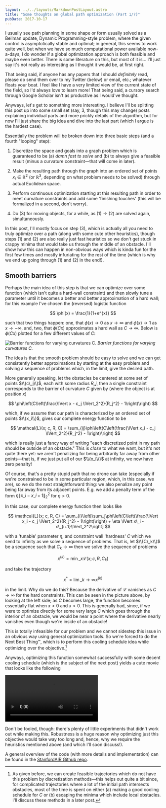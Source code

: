 ```yaml
---
layout: ../../layouts/MarkdownPostLayout.astro
title: "Some thoughts on global path optimization (Part 1/?)"
pubDate: 2017-10-17
---
```


I usually see path planning in some shape or form usually solved as a Bellman update, Dynamic Programming-style problem, where the given control is asymptotically stable and optimal; in general, this seems to work quite well, but when we have so much computational power available now-a-days, I do wonder if a global optimization approach is both feasible and maybe even better. There is some literature on this, but most of it is... I'll just say it's not really as interesting as I thought it would be, at first right.

That being said, if anyone has any papers that I should *definitely* read, please do send them over to my Twitter (below) or email, etc.; whatever floats your boat. I feel like I have a very limited view of the current state of the field, so I'd always love to learn more! That being said, a cursory search through Google Scholar isn't as productive as I would've thought.

Anyways, let's get to something more interesting. I believe I'll be splitting this post up into some small set (say, 3, though this may change) posts explaining individual parts and more prickly details of the algorithm, but for now I'll just share the big idea and dive into the last part (which I argue is the hardest case).

Essentially the problem will be broken down into three basic steps (and a fourth "looping" step):

1. Discretize the space and goals into a graph problem which is guaranteed to be (a) *damn fast to solve* and (b) to always give a feasible result (minus a curvature constraint—that will come in later).

2. Make the resulting path through the graph into an ordered set of points $x_i \in \mathbb{R}^2$ (or $\mathbb{R}^3$, depending on what problem needs to be solved) through actual Euclidean space.

3. Perform continuous optimization starting at this resulting path in order to meet curvature constraints and add some 'finishing touches' (this will be formalized in a second, don't worry).

4. Do $(3)$ for moving objects, for a while, as $(1) \to (2)$ are solved again, simultaneously.

In this post, I'll mostly focus on step $(3)$, which is actually all you need to truly optimize over a path (along with some cute other heuristics), though steps $(1)$ and $(2)$ are also really just fast heuristics so we don't get stuck in crappy minima that would take us through the middle of an obstacle. I'll show how this can happen in non-obvious ways which is kinda fun for the first few times and mostly infuriating for the rest of the time (which is why we end up going through $(1)$ and $(2)$ in the end!).

## Smooth barriers

Perhaps the main idea of this step is that we can optimize over some function (which isn't quite a hard-wall constraint) and then slowly tune a parameter until it becomes a better and better approximation of a hard wall; for this example I've chosen the (reversed) logistic function

$$
\phi(x) = \frac{1}{1+e^{x}}
$$

such that two things happen: one, that $\phi(x) \to 0$ as $x\to \infty$ and $\phi(x) \to 1$ as $x\to -\infty$, and, two, that $\phi(Cx)$ approximates a hard wall as $C\to \infty$. Below is $\phi(Cx)$ plotted for a few different values of $C$:

![Barrier functions for varying curvatures $C$.](/images/path-optimization-1/phi_curvature.png)
*Barrier functions for varying curvatures $C$.*

The idea is that the smooth problem should be easy to solve and we can get consistently better approximations by starting at the easy problem and solving a sequence of problems which, in the limit, give the desired path.

More generally speaking, let the obstacles be centered at some set of points $\\{c\_j\\}$, each with some radius $R\_j$, then a single constraint corresponds to the barrier of curvature $C$ given by (where the object is at position $x$)

$$
\phi\left(C\left(\frac{\lVert x - c_j \lVert_2^2}{R_j^2} - 1\right)\right)
$$

which, if we assume that our path is characterized by an ordered set of points $\\{x_i\\}$, gives our complete energy function to be

$$
\mathcal{L}(x; c, R, C) = \sum_{ij}\phi\left(C\left(\frac{\lVert x_i - c_j \lVert_2^2}{R_j^2} - 1\right)\right)
$$

which is really just a fancy way of writing "each discretized point in my path should be outside of an obstacle." This is *close* to what we want, but it's not quite there yet: we aren't penalizing for being arbitrarily far away from other points—that is, if we just put all of our $\\{x_i\\}$ at infinity, we now have zero penalty!

Of course, that's a pretty stupid path that no drone can take (especially if we're constrained to be in some particular region, which, in this case, we are), so we do the next straightforward thing: we also penalize any point being far away from its adjacent points. E.g. we add a penalty term of the form $\eta\lVert x\_i - x\_{i+1}\lVert_2^2$ for $\eta>0$. 

In this case, our complete energy function then looks like

$$
\mathcal{L}(x; c, R, C) = \sum_{i}\left[\sum_j\phi\left(C\left(\frac{\lVert x_i - c_j \lVert_2^2}{R_j^2} - 1\right)\right) + \eta \lVert x\_i - x\_{i+1}\lVert_2^2\right]
$$

with a 'tunable' parameter $\eta$, and constraint wall 'hardness' $C$ which we send to infinity as we solve a sequence of problems. That is, let $\\{C\_k\\}$ be a sequence such that $C_k\to \infty$ then we solve the sequence of problems

$$
x^{(k)} = \min\_x\mathcal{L}(x; c, R, C_k) 
$$

and take the trajectory

$$
x^* = \lim\_{k\to\infty} x^{(k)}
$$

in the limit. Why do we do this? Because the derivative of $\mathcal{L}$ vanishes as $C\to\infty$ for the hard constraints. This can be seen in the picture above, by looking at the left side; as $C$ becomes large, the function becomes essentially flat when $x<0$ and $x>0$. This is generally bad, since, if we were to optimize directly for some very large $C$ which goes through the interior of an obstacle, we would be near a point where the derivative nearly vanishes even though we're inside of an obstacle!

This is totally infeasible for our problem and we cannot sidestep this issue in an obvious way using general optimization tools. So we're forced to do the Next Best Thing™, which is to perform this cooling schedule idea while optimizing over the objective.[^shortestpath]

Anyways, optimizing this function somewhat successfully with some decent cooling schedule (which is the subject of the next post) yields a cute movie that looks like the following

<video controls>
    <source src="/images/path-optimization-1/path_optimization.mp4" type="video/mp4">
</video>

Don't be fooled, though: there's plenty of little experiments that didn't work out while making this. Robustness is a huge reason why optimizing just this objective would take way too long and, hence, why we require the heuristics mentioned above (and which I'll soon discuss!).

A general overview of the code (with more details and implementation) can be found in the [StanfordAIR Github repo](https://github.com/StanfordAIR/optimization-sandbox).

[^shortestpath]: As given before, we can create feasible trajectories which do not have this problem by discretization methods—this helps out quite a bit since, for complicated trajectories where a lot of the initial path intersects obstacles, most of the time is spent on either (a) making a good cooling schedule for $C$ or (b) escaping the minima which include local obstacles. I'll discuss these methods in a later post.
